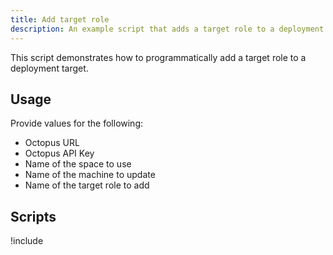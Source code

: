 ```yaml
---
title: Add target role
description: An example script that adds a target role to a deployment target.
---
```


This script demonstrates how to programmatically add a target role to a deployment target.

## Usage

Provide values for the following:

- Octopus URL
- Octopus API Key
- Name of the space to use
- Name of the machine to update
- Name of the target role to add

## Scripts

!include <add-target-role-scripts>
